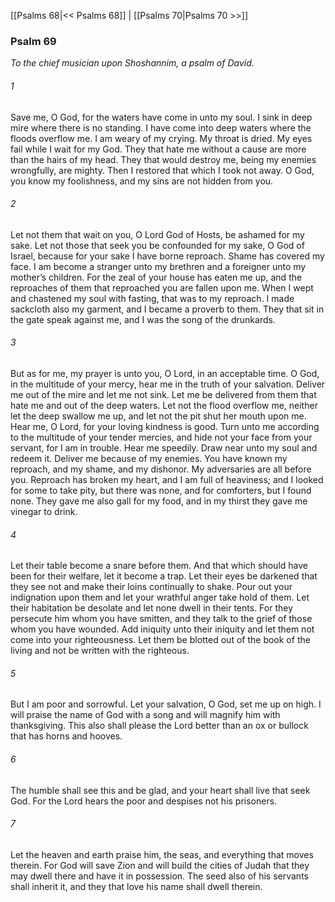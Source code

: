 [[Psalms 68|<< Psalms 68]]  |  [[Psalms 70|Psalms 70 >>]]

### Psalm 69

*To the chief musician upon Shoshannim, a psalm of David.*

###### 1
Save me, O God, for the waters have come in unto my soul. I sink in deep mire where there is no standing. I have come into deep waters where the floods overflow me. I am weary of my crying. My throat is dried. My eyes fail while I wait for my God. They that hate me without a cause are more than the hairs of my head. They that would destroy me, being my enemies wrongfully, are mighty. Then I restored that which I took not away. O God, you know my foolishness, and my sins are not hidden from you.

###### 2
Let not them that wait on you, O Lord God of Hosts, be ashamed for my sake. Let not those that seek you be confounded for my sake, O God of Israel, because for your sake I have borne reproach. Shame has covered my face. I am become a stranger unto my brethren and a foreigner unto my mother’s children. For the zeal of your house has eaten me up, and the reproaches of them that reproached you are fallen upon me. When I wept and chastened my soul with fasting, that was to my reproach. I made sackcloth also my garment, and I became a proverb to them. They that sit in the gate speak against me, and I was the song of the drunkards.

###### 3
But as for me, my prayer is unto you, O Lord, in an acceptable time. O God, in the multitude of your mercy, hear me in the truth of your salvation. Deliver me out of the mire and let me not sink. Let me be delivered from them that hate me and out of the deep waters. Let not the flood overflow me, neither let the deep swallow me up, and let not the pit shut her mouth upon me. Hear me, O Lord, for your loving kindness is good. Turn unto me according to the multitude of your tender mercies, and hide not your face from your servant, for I am in trouble. Hear me speedily. Draw near unto my soul and redeem it. Deliver me because of my enemies. You have known my reproach, and my shame, and my dishonor. My adversaries are all before you. Reproach has broken my heart, and I am full of heaviness; and I looked for some to take pity, but there was none, and for comforters, but I found none. They gave me also gall for my food, and in my thirst they gave me vinegar to drink.

###### 4
Let their table become a snare before them. And that which should have been for their welfare, let it become a trap. Let their eyes be darkened that they see not and make their loins continually to shake. Pour out your indignation upon them and let your wrathful anger take hold of them. Let their habitation be desolate and let none dwell in their tents. For they persecute him whom you have smitten, and they talk to the grief of those whom you have wounded. Add iniquity unto their iniquity and let them not come into your righteousness. Let them be blotted out of the book of the living and not be written with the righteous.

###### 5
But I am poor and sorrowful. Let your salvation, O God, set me up on high. I will praise the name of God with a song and will magnify him with thanksgiving. This also shall please the Lord better than an ox or bullock that has horns and hooves.

###### 6
The humble shall see this and be glad, and your heart shall live that seek God. For the Lord hears the poor and despises not his prisoners.

###### 7
Let the heaven and earth praise him, the seas, and everything that moves therein. For God will save Zion and will build the cities of Judah that they may dwell there and have it in possession. The seed also of his servants shall inherit it, and they that love his name shall dwell therein.